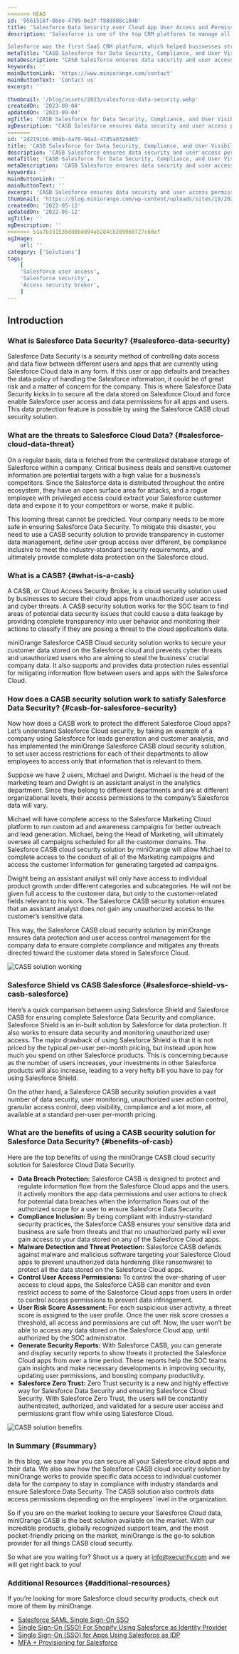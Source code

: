 ```yaml
---
<<<<<<< HEAD
id: '9561516f-8bee-4709-be3f-f88dd88c184b'
title: 'Salesforce Data Security over Cloud App User Access and Permissions'
description: 'Salesforce is one of the top CRM platforms to manage all your customer data from the very first sales pitch, the transactions, and the delivery/deployment of the product. Salesforce has been helping businesses gather insights on their customers, whether they operate on B2B or B2C platforms.

Salesforce was the first SaaS CRM platform, which helped businesses streamline the customer acquisition process and make the entire workflow more flexible by allowing employees to access the Salesforce cloud apps from anywhere on the internet. '
metaTitle: "CASB Salesforce for Data Security, Compliance, and User Visibility"
metaDescription: "CASB Salesforce ensures data security and user access permissions for Salesforce Cloud apps. Salesforce data security also provides Compliance and Visibility."
keywords: ''
mainButtonLink: 'https://www.miniorange.com/contact'
mainButtonText: 'Contact us'
excerpt: ''

thumbnail: '/blog/assets/2023/salesforce-data-security.webp'
createdOn: '2023-09-04'
updatedOn: '2023-09-04'
ogTitle: "CASB Salesforce for Data Security, Compliance, and User Visibility"
ogDescription: "CASB Salesforce ensures data security and user access permissions for Salesforce Cloud apps. Salesforce data security also provides Compliance and Visibility."
=======
id: '2d2191bb-90db-4a70-98a2-47d5a0320d65'
title: 'CASB Salesforce for Data Security, Compliance, and User Visibility'
description: 'CASB Salesforce ensures data security and user access permissions for Salesforce Cloud apps. Salesforce data security also provides Compliance and Visibility.'
metaTitle: 'CASB Salesforce for Data Security, Compliance, and User Visibility'
metaDescription: 'CASB Salesforce ensures data security and user access permissions for Salesforce Cloud apps. Salesforce data security also provides Compliance and Visibility.'
keywords: ''
mainButtonLink: ''
mainButtonText: ''
excerpt: 'CASB Salesforce ensures data security and user access permissions for Salesforce Cloud apps. Salesforce data security also provides Compliance and Visibility.'
thumbnail: 'https://blog.miniorange.com/wp-content/uploads/sites/19/2023/05/casb-salesforce-users-blog.webp'
createdOn: '2022-05-12'
updatedOn: '2022-05-12'
ogTitle: ''
ogDescription: ''
>>>>>>> 51a7b331536dd0bdd94ab284cb289960727c60ef
ogImage:
    url: ''
category: ['Solutions']
tags:
    [
    'Salesforce user access',
    'Salesforce security',
    'Access security broker',
    ]
---
```


## Introduction

### What is Salesforce Data Security? {#salesforce-data-security}

Salesforce Data Security is a security method of controlling data access and data flow between different users and apps that are currently using Salesforce Cloud data in any form. If this user or app defaults and breaches the data policy of handling the Salesforce information, it could be of great risk and a matter of concern for the company. This is where Salesforce Data Security kicks in to secure all the data stored on Salesforce Cloud and force enable Salesforce user access and data permissions for all apps and users. This data protection feature is possible by using the Salesforce CASB cloud security solution.

### What are the threats to Salesforce Cloud Data? {#salesforce-cloud-data-threat}

On a regular basis, data is fetched from the centralized database storage of Salesforce within a company. Critical business deals and sensitive customer information are potential targets with a high value for a business’s competitors. Since the Salesforce data is distributed throughout the entire ecosystem, they have an open surface area for attacks, and a rogue employee with privileged access could extract your Salesforce customer data and expose it to your competitors or worse, make it public.

This looming threat cannot be predicted. Your company needs to be more safe in ensuring Salesforce Data Security. To mitigate this disaster, you need to use a CASB security solution to provide transparency in customer data management, define user group access over different, be compliance inclusive to meet the industry-standard security requirements, and ultimately provide complete data protection on the Salesforce cloud.

### What is a CASB? {#what-is-a-casb}

A CASB, or Cloud Access Security Broker, is a cloud security solution used by businesses to secure their cloud apps from unauthorized user access and cyber threats. A CASB security solution works for the SOC team to find areas of potential data security issues that could cause a data leakage by providing complete transparency into user behavior and monitoring their actions to classify if they are posing a threat to the cloud application’s data.

miniOrange Salesforce CASB Cloud security solution works to secure your customer data stored on the Salesforce cloud and prevents cyber threats and unauthorized users who are aiming to steal the business’ crucial company data. It also supports and provides data protection rules essential for mitigating information flow between users and apps with the Salesforce Cloud.

### How does a CASB security solution work to satisfy Salesforce Data Security? {#casb-for-salesforce-security}

Now how does a CASB work to protect the different Salesforce Cloud apps? Let’s understand Salesforce Cloud security, by taking an example of a company using Salesforce for leads generation and customer analysis, and has implemented the miniOrange Salesforce CASB cloud security solution, to set user access restrictions for each of their departments to allow employees to access only that information that is relevant to them.

Suppose we have 2 users, Michael and Dwight. Michael is the head of the marketing team and Dwight is an assistant analyst in the analytics department. Since they belong to different departments and are at different organizational levels, their access permissions to the company’s Salesforce data will vary.

Michael will have complete access to the Salesforce Marketing Cloud platform to run custom ad and awareness campaigns for better outreach and lead generation. Michael, being the Head of Marketing, will ultimately oversee all campaigns scheduled for all the customer domains. The Salesforce CASB cloud security solution by miniOrange will allow Michael to complete access to the conduct of all of the Marketing campaigns and access the customer information for generating targeted ad campaigns.

Dwight being an assistant analyst will only have access to individual product growth under different categories and subcategories. He will not be given full access to the customer data, but only to the customer-related fields relevant to his work. The Salesforce CASB security solution ensures that an assistant analyst does not gain any unauthorized access to the customer’s sensitive data.

This way, the Salesforce CASB cloud security solution by miniOrange ensures data protection and user access control management for the company data to ensure complete compliance and mitigates any threats directed toward the customer data stored in Salesforce Cloud.

![CASB solution working](/blog/assets/2023/casb-salesforce-users.webp)

### Salesforce Shield vs CASB Salesforce {#salesforce-shield-vs-casb-salesforce}

Here’s a quick comparison between using Salesforce Shield and Salesforce CASB for ensuring complete Salesforce Data Security and compliance. Salesforce Shield is an in-built solution by Salesforce for data protection. It also works to ensure data security and monitoring unauthorized user access. The major drawback of using Salesforce Shield is that it is not priced by the typical per-user per-month pricing, but instead upon how much you spend on other Salesforce products. This is concerning because as the number of users increases, your investments in other Salesforce products will also increase, leading to a very hefty bill you have to pay for using Salesforce Shield.

On the other hand, a Salesforce CASB security solution provides a vast number of data security, user monitoring, unauthorized user action control, granular access control, deep visibility, compliance and a lot more, all available at a standard per-user per-month pricing.

### What are the benefits of using a CASB security solution for Salesforce Data Security? {#benefits-of-casb}

Here are the top benefits of using the miniOrange CASB cloud security solution for Salesforce Cloud Data Security.

- **Data Breach Protection:** Salesforce CASB is designed to protect and regulate information flow from the Salesforce Cloud apps and the users. It actively monitors the app data permissions and user actions to check for potential data breaches when the information flows out of the authorized scope for a user to ensure Salesforce Data Security.
- **Compliance Inclusion:** By being compliant with industry-standard security practices, the Salesforce CASB ensures your sensitive data and business are safe from threats and that no unauthorized party will ever gain access to your data stored on any of the Salesforce Cloud apps.
- **Malware Detection and Threat Protection:** Salesforce CASB defends against malware and malicious software targeting your Salesforce Cloud apps to prevent unauthorized data hardening (like ransomware) to protect all the data stored on the Salesforce Cloud apps.
- **Control User Access Permissions:** To control the over-sharing of user access to cloud apps, the Salesforce CASB can monitor and even restrict access to some of the Salesforce Cloud apps from users in order to control access permissions to prevent data infringement.
- **User Risk Score Assessment:** For each suspicious user activity, a threat score is assigned to the user profile. Once the user risk score crosses a threshold, all access and permissions are cut off. Now, the user won’t be able to access any data stored on the Salesforce Cloud app, until authorized by the SOC administrator.
- **Generate Security Reports:** With Salesforce CASB, you can generate and display security reports to show threats it protected the Salesforce Cloud apps from over a time period. These reports help the SOC teams gain insights and make necessary developments in improving security, updating user permissions, and boosting company productivity.
- **Salesforce Zero Trust:** Zero Trust security is a new and highly effective way for Salesforce Data Security and ensuring Salesforce Cloud Security. With Salesforce Zero Trust, the users will be constantly authenticated, authorized, and validated for a secure user access and permissions grant flow while using Salesforce Cloud.

![CASB solution benefits](/blog/assets/2023/salesforce-casb-solution.webp)

### In Summary {#summary}

In this blog, we saw how you can secure all your Salesforce cloud apps and their data. We also saw how the Salesforce CASB cloud security solution by miniOrange works to provide specific data access to individual customer data for the company to stay in compliance with industry standards and ensure Salesforce Data Security. The CASB solution also controls data access permissions depending on the employees’ level in the organization.

So if you are on the market looking to secure your Salesforce Cloud data, miniOrange CASB is the best solution available on the market. With our incredible products, globally recognized support team, and the most pocket-friendly pricing on the market, miniOrange is the go-to solution provider for all things CASB cloud security.

So what are you waiting for? Shoot us a query at [info@xecurify.com](mailto:info@xecurify.com) and we will get right back to you!

### Additional Resources {#additional-resources}

If you’re looking for more Salesforce cloud security products, check out more of them by miniOrange.

- [Salesforce SAML Single Sign-On SSO](https://www.miniorange.com/salesforce-single-sign-on-(sso))
- [Single Sign-On (SSO) For Shopify Using Salesforce as Identity Provider](https://plugins.miniorange.com/single-sign-on-sso-for-shopify-using-salesforce-as-identity-provider)
- [Single Sign-On (SSO) for Apps Using Salesforce as IDP](https://www.miniorange.com/iam/login-with-external-idp/configure-salesforce-sso)
- [MFA + Provisioning for Salesforce](https://www.miniorange.com/integrations/salesforce-sso-mfa-provisioning)



